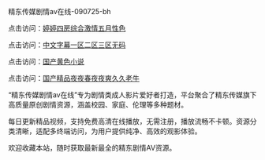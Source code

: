 精东传媒剧情av在线-090725-bh

点击访问：<a href="https://heiliao2dmwwy.pages.dev">婷婷四房综合激情五月性色</a>

点击访问：<a href="https://heiliaoll4qsx.pages.dev">中文字幕一区二区三区无码</a>

点击访问：<a href="https://heiliaowzu4ur.pages.dev">国产黄色小说</a>

点击访问：<a href="https://heiliaozj3tjd.pages.dev">国产精品夜夜春夜夜爽久久老牛</a>

“精东传媒剧情av在线”专为剧情类成人影片爱好者打造，平台聚合了精东传媒旗下高质量原创剧情资源，涵盖校园、家庭、伦理等多种题材。

每日更新精品视频，支持免费高清在线播放，无需注册，播放流畅不卡顿。资源分类清晰，适配多终端访问，为用户提供纯净、高效的观影体验。

欢迎收藏本站，随时获取最新最全的精东剧情AV资源。

<span style="display:none;">[Canonical link](https://github.com/dungchet20250709/viv8 ）</span>
